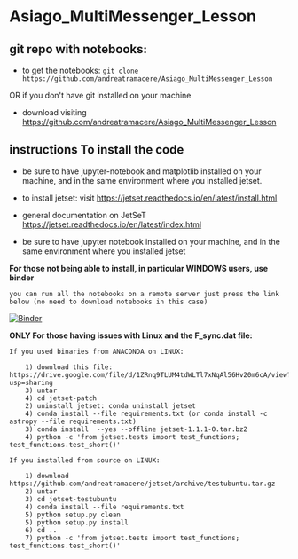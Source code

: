 # Asiago_MultiMessenger_Lesson

## git repo with notebooks: 

- to get the notebooks:
  `git clone https://github.com/andreatramacere/Asiago_MultiMessenger_Lesson`

OR if you don't have git installed on your machine

- download visiting https://github.com/andreatramacere/Asiago_MultiMessenger_Lesson

## instructions To install the code

- be sure to have jupyter-notebook and matplotlib  installed on your machine, and in the same environment where you installed jetset.
  

- to install jetset: visit https://jetset.readthedocs.io/en/latest/install.html

- general documentation on JetSeT https://jetset.readthedocs.io/en/latest/index.html

- be sure to have jupyter notebook installed on your machine, and in the same environment where you installed jetset

**For those not being able to install, in particular WINDOWS users, use binder**

    you can run all the notebooks on a remote server just press the link below (no need to download notebooks in this case)

[![Binder](https://mybinder.org/badge_logo.svg)](https://mybinder.org/v2/gh/andreatramacere/Asiago_MultiMessenger_Lesson/master)


**ONLY For those having issues with Linux and the F_sync.dat file:**

	If you used binaries from ANACONDA on LINUX:  

		1) download this file: https://drive.google.com/file/d/1ZRnq9TLUM4tdWLTl7xNqAl56Hv20m6cA/view?usp=sharing
		3) untar
		4) cd jetset-patch
		2) uninstall jetset: conda uninstall jetset
		4) conda install --file requirements.txt (or conda install -c astropy --file requirements.txt)
		3) conda install  --yes --offline jetset-1.1.1-0.tar.bz2
		4) python -c 'from jetset.tests import test_functions; test_functions.test_short()'

	If you installed from source on LINUX:
	
		1) download https://github.com/andreatramacere/jetset/archive/testubuntu.tar.gz
		2) untar
		3) cd jetset-testubuntu
		4) conda install --file requirements.txt
		5) python setup.py clean
		5) python setup.py install
		6) cd ..
		7) python -c 'from jetset.tests import test_functions; test_functions.test_short()'
	

